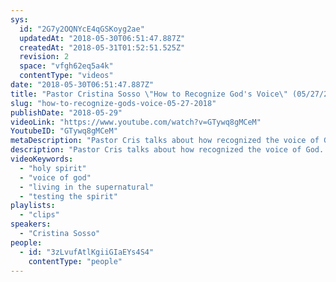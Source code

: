```yaml
---
sys:
  id: "2G7y2OQNYcE4qGSKoyg2ae"
  updatedAt: "2018-05-30T06:51:47.887Z"
  createdAt: "2018-05-31T01:52:51.525Z"
  revision: 2
  space: "vfgh62eq5a4k"
  contentType: "videos"
date: "2018-05-30T06:51:47.887Z"
title: "Pastor Cristina Sosso \"How to Recognize God's Voice\" (05/27/2018)"
slug: "how-to-recognize-gods-voice-05-27-2018"
publishDate: "2018-05-29"
videoLink: "https://www.youtube.com/watch?v=GTywq8gMCeM"
YoutubeID: "GTywq8gMCeM"
metaDescription: "Pastor Cris talks about how recognized the voice of God. Too many Christians listen to the Devil or their own spirit, but in these days the people of God will hear the voice of the Lord and listen! We are entering the greatest season for the Body of Chr..."
description: "Pastor Cris talks about how recognized the voice of God. Too many Christians listen to the Devil or their own spirit, but in these days the people of God will hear the voice of the Lord and listen! We are entering the greatest season for the Body of Christ! Amen!\n\nThis is an excerpt from Pastor Cris' sermon about The Powerful Move of the Holy Spirit which was delivered 05/29/2018 at Freedom Fellowship Church in San Antonio, TX. You can find the whole sermon [here](https://www.sogmi.org/videos/05-27-2018-or-the-powerful-move-of-the-holy-spirit-or-pastor-cris/)."
videoKeywords:
  - "holy spirit"
  - "voice of god"
  - "living in the supernatural"
  - "testing the spirit"
playlists:
  - "clips"
speakers:
  - "Cristina Sosso"
people:
  - id: "3zLvufAtlKgiiGIaEYs4S4"
    contentType: "people"
---
```

